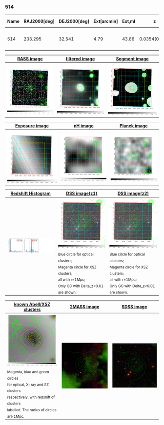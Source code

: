 <div STYLE="page-break-after: always;"></div>

### 514

|Name|RAJ2000[deg]|DEJ2000[deg] |Ext[arcmin]| Ext,ml | z | z_src| C|GC(XSZ,Delta_z<0.01)| GC(OPT,Delta_z<0.01)|GC| R_sig[arcmin] | R500[arcmin] | R500[Mpc]| CRsig[c/s] | CR500[c/s] |L500[1E44 erg/s]|F500[1E-12 erg/s/cm^2]| M500[1E14 Msun]|Tx[keV]|Cnt_sig|Beta|Rc[arcmin]|Comment|Alias|
|---|---|---|---|---|---|------|---|--------|---------|----------|---|---|---|---|---|---|---|---|---|---|---|---|---|---|
|514| 203.295| 32.541| 4.79| 43.86| 0.0354(0.005)| z1, z_opt| S| -| N| C, F20, N, W| 8.800| 11.535| 0.487| 0.088(0.025)| 0.093(0.026)| 0.039(0.009)| 1.351(0.296)| 0.34(0.04)| 1.11(0.08)| 66.1| 0.890(-0.129+0.079)| 7.280(-1.174+0.958)| -| t252|

|[RASS image](../image/514/514_img.pdf)|[filtered image](../image/514/514_fil.pdf)|[Segment image](../image/514/514_seg.pdf)|
|-------------------|--------------------|-------------------|
| <img src="../image/514/514_img.png" width="300">  | <img src="../image/514/514_fil.png" width="300">   | <img src="../image/514/514_seg.png" width="300">  |

|[Exposure image](../image/514/514_mex.pdf)| [nH image](../image/514/514_nh.pdf)| [Planck image](../image/514/514_p.pdf)|
|-------------------|--------------------|-------------------|
|<img src="../image/514/514_mex.png" width="300">   | <img src="../image/514/514_nh.png" width="300">    | <img src="../image/514/514_p.png" width="300"> |

|[Redshift Histogram](../image/514/514_zg.pdf) | [DSS image(z1)](../image/514/514_dss_z1.pdf)      |  [DSS image(z2)](../image/514/514_dss_z2.pdf)    |
|-------------------|--------------------|-------------------|
|<img src="../image/514/514_zg.png" width="300"> |<img src="../image/514/514_dss_z1.png" width="300"> <sub><br>Blue circle for optical clusters; <br>Magenta circle for XSZ clusters; <br>all with r=1Mpc; <br>Only GC with Delta_z<0.01 are shown. </sub>| <img src="../image/514/514_dss_z2.png" width="300"><sub><br>Blue circle for optical clusters; <br>Magenta circle for XSZ clusters; <br>all with r=1Mpc; <br>Only GC with Delta_z<0.01 are shown. </sub> |

|[known Abell/XSZ clusters](../image/514/514_gc.pdf) | [2MASS image](../image/514/514_2mass.pdf)      |[SDSS image](../image/514/514_sdss.pdf)   |
|-------------------|-------------------|-------------------|
|<img src=../image/514/514_gc.png width="300"> <br><sub>Magenta, blue and green circles <br>for optical, X-ray and SZ clusters <br>respectively, with redshift of clusters <br>labelled. The radius of circles <br>are 1Mpc.</sub>|<img src="../image/514/514_2mass.png" width="300">  | <img src="../image/514/514_sdss.png" width="300">  |




